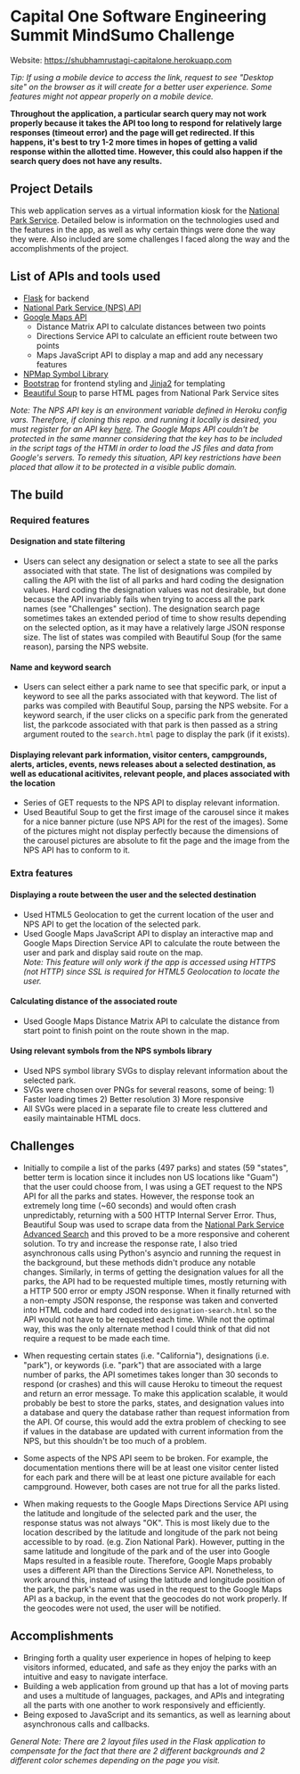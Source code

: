 # Capital One Software Engineering Summit MindSumo Challenge

Website: https://shubhamrustagi-capitalone.herokuapp.com 

*Tip: If using a mobile device to access the link, request to see "Desktop site" on the browser as it will create for a better user experience. Some features might not appear properly on a mobile device.*

**Throughout the application, a particular search query may not work properly because it takes the API too long to respond for relatively large responses (timeout error) and the page will get redirected. If this happens, it's best to try 1-2 more times in hopes of getting a valid response within the allotted time. However, this could also happen if the search query does not have any results.** 

## Project Details

This web application serves as a virtual information kiosk for the [National Park Service](https://www.nps.gov/index.htm). Detailed below is information on the technologies used and the features in the app, as well as why certain things were done the way they were. Also included are some challenges I faced along the way and the accomplishments of the project.

## List of APIs and tools used

- [Flask](http://flask.pocoo.org/docs/1.0/) for backend
- [National Park Service (NPS) API](https://www.nps.gov/subjects/developer/api-documentation.htm)
- [Google Maps API](https://developers.google.com/maps/documentation/)
   - Distance Matrix API to calculate distances between two points
   - Directions Service API to calculate an efficient route between two points
   - Maps JavaScript API to display a map and add any necessary features
- [NPMap Symbol Library](https://github.com/nationalparkservice/symbol-library)
- [Bootstrap](https://getbootstrap.com/docs/4.3) for frontend styling and [Jinja2](http://jinja.pocoo.org/docs/2.10/) for templating 
- [Beautiful Soup](https://www.crummy.com/software/BeautifulSoup/bs4/doc/) to parse HTML pages from National Park Service sites

*Note: The NPS API key is an environment variable defined in Heroku config vars. Therefore, if cloning this repo. and running it locally is desired, you must register for an API key [here](https://www.nps.gov/subjects/developer/get-started.htm). The Google Maps API couldn't be protected in the same manner considering that the key has to be included in the script tags of the HTMl in order to load the JS files and data from Google's servers. To remedy this situation, API key restrictions have been placed that allow it to be protected in a visible public domain.*

## The build

### Required features

#### Designation and state filtering
-  Users can select any designation or select a state to see all the parks associated with that state. The list of designations was compiled by calling the API with the list of all parks and hard coding the designation values. Hard coding the designation values was not desirable, but done because the API invariably fails when trying to access all the park names (see "Challenges" section). The designation search page sometimes takes an extended period of time to show results depending on the selected option, as it may have a relatively large JSON response size. The list of states was compiled with Beautiful Soup (for the same reason), parsing the NPS website.

#### Name and keyword search
- Users can select either a park name to see that specific park, or input a keyword to see all the parks associated with that keyword. The list of parks was compiled with Beautiful Soup, parsing the NPS website. For a keyword search, if the user clicks on a specific park from the generated list, the parkcode associated with that park is then passed as a string argument routed to the `search.html` page to display the park (if it exists).

#### Displaying relevant park information, visitor centers, campgrounds, alerts, articles, events, news releases about a selected destination, as well as educational acitivites, relevant people, and places associated with the location
- Series of GET requests to the NPS API to display relevant information.
- Used Beautiful Soup to get the first image of the carousel since it makes for a nice banner picture (use NPS API for the rest of the images). Some of the pictures might not display perfectly because the dimensions of the carousel pictures are absolute to fit the page and the image from the NPS API has to conform to it. 

### Extra features

#### Displaying a route between the user and the selected destination
- Used HTML5 Geolocation to get the current location of the user and NPS API to get the location of the selected park.
- Used Google Maps JavaScript API to display an interactive map and Google Maps Direction Service API to calculate the route between the user and park and display said route on the map. <br>
*Note: This feature will only work if the app is accessed using HTTPS (not HTTP) since SSL is required for HTML5 Geolocation to locate the user.*

#### Calculating distance of the associated route 
- Used Google Maps Distance Matrix API to calculate the distance from start point to finish point on the route shown in the map.

#### Using relevant symbols from the NPS symbols library
- Used NPS symbol library SVGs to display relevant information about the selected park.
- SVGs were chosen over PNGs for several reasons, some of being: 1) Faster loading times 2) Better resolution 3) More responsive
- All SVGs were placed in a separate file to create less cluttered and easily maintainable HTML docs.

## Challenges
- Initially to compile a list of the parks (497 parks) and states (59 "states", better term is location since it includes non US locations like "Guam") that the user could choose from, I was using a GET request to the NPS API for all the parks and states. However, the response took an extremely long time (~60 seconds) and would often crash unpredictably, returning with a 500 HTTP Internal Server Error. Thus, Beautiful Soup was used to scrape data from the [National Park Service Advanced Search](https://www.nps.gov/findapark/advanced-search.htm) and this proved to be a more responsive and coherent solution. To try and increase the response rate, I also tried asynchronous calls using Python's asyncio and running the request in the background, but these methods didn't produce any notable changes. Similarly, in terms of getting the designation values for all the parks, the API had to be requested multiple times, mostly returning with a HTTP 500 error or empty JSON response. When it finally returned with a non-empty JSON response, the response was taken and converted into HTML code and hard coded into `designation-search.html` so the API would not have to be requested each time. While not the optimal way, this was the only alternate method I could think of that did not require a request to be made each time. 

- When requesting certain states (i.e. "California"), designations (i.e. "park"), or keywords (i.e. "park") that are associated with a large number of parks, the API sometimes takes longer than 30 seconds to respond (or crashes) and this will cause Heroku to timeout the request and return an error message. To make this application scalable, it would probably be best to store the parks, states, and designation values into a database and query the database rather than request information from the API. Of course, this would add the extra problem of checking to see if values in the database are updated with current information from the NPS, but this shouldn't be too much of a problem.

- Some aspects of the NPS API seem to be broken. For example, the documentation mentions there will be at least one visitor center listed for each park and there will be at least one picture available for each campground. However, both cases are not true for all the parks listed. 

- When making requests to the Google Maps Directions Service API using the latitude and longitude of the selected park and the user, the response status was not always "OK". This is most likely due to the location described by the latitude and longitude of the park not being accessible to by road. (e.g. Zion National Park). However, putting in the same latitude and longitude of the park and of the user into Google Maps resulted in a feasible route. Therefore, Google Maps probably uses a different API than the Directions Service API. Nonetheless, to work around this, instead of using the latitude and longitude position of the park, the park's name was used in the request to the Google Maps API as a backup, in the event that the geocodes do not work properly. If the geocodes were not used, the user will be notified. 

## Accomplishments
- Bringing forth a quality user experience in hopes of helping to keep visitors informed, educated, and safe as they enjoy the parks with an intuitive and easy to navigate interface.
- Building a web application from ground up that has a lot of moving parts and uses a multitude of languages, packages, and APIs and integrating all the parts with one another to work responsively and efficiently.
- Being exposed to JavaScript and its semantics, as well as learning about asynchronous calls and callbacks.

*General Note: There are 2 layout files used in the Flask application to compensate for the fact that there are 2 different backgrounds and 2 different color schemes depending on the page you visit.*